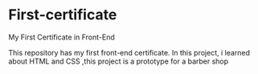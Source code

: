 # First-certificate
My First Certificate in Front-End

This repository has my first front-end certificate. In this project, i learned about HTML and CSS ,this project is a prototype for a barber shop
